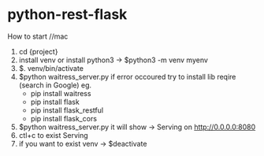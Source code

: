 # python-rest-flask

How to start
//mac
1. cd {project}
2. install venv or install python3 -> $python3 -m venv myenv
3. $. venv/bin/activate
4. $python waitress_server.py if error occoured try to install lib reqire
   (search in Google)
   eg.
   - pip install waitress
   - pip install flask
   - pip install flask_restful
   - pip install flask_cors 
5. $python waitress_server.py
   it will show -> Serving on http://0.0.0.0:8080
6. ctl+c to exist Serving
7. if you want to exist venv -> $deactivate
